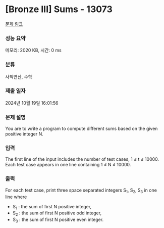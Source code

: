 # [Bronze III] Sums - 13073 

[문제 링크](https://www.acmicpc.net/problem/13073) 

### 성능 요약

메모리: 2020 KB, 시간: 0 ms

### 분류

사칙연산, 수학

### 제출 일자

2024년 10월 19일 16:01:56

### 문제 설명

<p>You are to write a program to compute different sums based on the given positive integer N.</p>

### 입력 

 <p>The first line of the input includes the number of test cases, 1 ≤ t ≤ 10000. Each test case appears in one line containing 1 ≤ N ≤ 10000.</p>

### 출력 

 <p>For each test case, print three space separated integers S<sub>1</sub>, S<sub>2</sub>, S<sub>3</sub> in one line where</p>

<ul>
	<li>S<sub>1</sub> : the sum of first N positive integer,</li>
	<li>S<sub>2</sub> : the sum of first N positive odd integer,</li>
	<li>S<sub>3</sub> : the sum of first N positive even integer.</li>
</ul>

